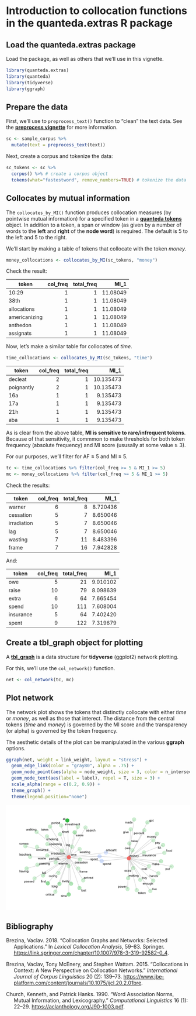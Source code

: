# Introduction to collocation functions in the quanteda.extras R package

## Load the quanteda.extras package

Load the package, as well as others that we’ll use in this vignette.

``` r
library(quanteda.extras)
library(quanteda)
library(tidyverse)
library(ggraph)
```

## Prepare the data

First, we’ll use to `preprocess_text()` function to “clean” the text
data. See the **[preprocess vignette](https://cmu-textstat-docs.readthedocs.io/en/latest/quanteda.extras/vignettes/preprocess_introduction.html)** for more information.

``` r
sc <- sample_corpus %>%
  mutate(text = preprocess_text(text))
```

Next, create a corpus and tokenize the data:

``` r
sc_tokens <- sc %>%
  corpus() %>% # create a corpus object
  tokens(what="fastestword", remove_numbers=TRUE) # tokenize the data
```

## Collocates by mutual information

The `collocates_by_MI()` function produces collocation measures (by pointwise mutual information) for a specified token in a **[quanteda tokens](http://quanteda.io/reference/tokens.html)** object. In addition to a token, a span or window (as given by a number of words to the **left** and **right** of the **node word**) is required. The default is 5 to the left and 5 to the right.

We’ll start by making a table of tokens that collocate with the token
*money*.

``` r
money_collocations <- collocates_by_MI(sc_tokens, "money")
```

Check the result:

| token         | col_freq | total_freq |     MI_1 |
|---------------|---------:|-----------:|---------:|
| 10:29         |        1 |          1 | 11.08049 |
| 38th          |        1 |          1 | 11.08049 |
| allocations   |        1 |          1 | 11.08049 |
| americanizing |        1 |          1 | 11.08049 |
| anthedon      |        1 |          1 | 11.08049 |
| assignats     |        1 |          1 | 11.08049 |

Now, let’s make a similar table for collocates of *time*.

``` r
time_collocations <- collocates_by_MI(sc_tokens, "time")
```

| token      | col_freq | total_freq |      MI_1 |
|------------|---------:|-----------:|----------:|
| decleat    |        2 |          1 | 10.135473 |
| poignantly |        2 |          1 | 10.135473 |
| 16a        |        1 |          1 |  9.135473 |
| 17a        |        1 |          1 |  9.135473 |
| 21h        |        1 |          1 |  9.135473 |
| aba        |        1 |          1 |  9.135473 |

As is clear from the above table, **MI is sensitive to rare/infrequent tokens**. Because of that sensitivity, it commmon to make thresholds for both token frequency (absolute frequency) and MI score (ususally at some value ≥ 3).

For our purposes, we’ll filter for AF ≥ 5 and MI ≥ 5.

``` r
tc <- time_collocations %>% filter(col_freq >= 5 & MI_1 >= 5)
mc <- money_collocations %>% filter(col_freq >= 5 & MI_1 >= 5)
```

Check the results:

| token       | col_freq | total_freq |     MI_1 |
|-------------|---------:|-----------:|---------:|
| warner      |        6 |          8 | 8.720436 |
| cessation   |        5 |          7 | 8.650046 |
| irradiation |        5 |          7 | 8.650046 |
| lag         |        5 |          7 | 8.650046 |
| wasting     |        7 |         11 | 8.483396 |
| frame       |        7 |         16 | 7.942828 |

And:

| token     | col_freq | total_freq |     MI_1 |
|-----------|---------:|-----------:|---------:|
| owe       |        5 |         21 | 9.010102 |
| raise     |       10 |         79 | 8.098639 |
| extra     |        6 |         64 | 7.665454 |
| spend     |       10 |        111 | 7.608004 |
| insurance |        5 |         64 | 7.402420 |
| spent     |        9 |        122 | 7.319679 |

## Create a tbl_graph object for plotting

A [**tbl_graph**](https://www.data-imaginist.com/2017/introducing-tidygraph/) is a data structure for **tidyverse** (ggplot2) network plotting.

For this, we’ll use the `col_network()` function.

``` r
net <- col_network(tc, mc)
```

## Plot network

The network plot shows the tokens that distinctly collocate with either *time* or *money*, as well as those that interect. The distance from the central tokens (*time* and *money*) is governed by the MI score and the transparency (or alpha) is governed by the token frequency.

The aesthetic details of the plot can be manipulated in the various **ggraph** options.

``` r
ggraph(net, weight = link_weight, layout = "stress") + 
  geom_edge_link(color = "gray80", alpha = .75) + 
  geom_node_point(aes(alpha = node_weight, size = 3, color = n_intersects)) +
  geom_node_text(aes(label = label), repel = T, size = 3) +
  scale_alpha(range = c(0.2, 0.9)) +
  theme_graph() +
  theme(legend.position="none")
```

![](https://raw.githubusercontent.com/browndw/cmu-textstat-docs/main/docs/_static/collocations_introduction_files/figure-gfm/net_plot-1.png)<!-- -->

## Bibliography

<div id="refs" class="references csl-bib-body hanging-indent">

<div id="ref-brezina2018collocation" class="csl-entry">

Brezina, Vaclav. 2018. “Collocation Graphs and Networks: Selected
Applications.” In *Lexical Collocation Analysis*, 59–83. Springer.
<https://link.springer.com/chapter/10.1007/978-3-319-92582-0_4>.

</div>

<div id="ref-brezina2015collocations" class="csl-entry">

Brezina, Vaclav, Tony McEnery, and Stephen Wattam. 2015. “Collocations
in Context: A New Perspective on Collocation Networks.” *International
Journal of Corpus Linguistics* 20 (2): 139–73.
<https://www.jbe-platform.com/content/journals/10.1075/ijcl.20.2.01bre>.

</div>

<div id="ref-church1990word" class="csl-entry">

Church, Kenneth, and Patrick Hanks. 1990. “Word Association Norms,
Mutual Information, and Lexicography.” *Computational Linguistics* 16
(1): 22–29. <https://aclanthology.org/J90-1003.pdf>.

</div>

</div>
